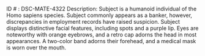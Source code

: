 ID # : DSC-MATE-4322
Description: Subject is a humanoid individual of the Homo sapiens species. Subject commonly appears as a banker, however, discrepancies in employment records have raised suspicion. Subject displays distinctive facial features, including spots and a purple lip. Eyes are noteworthy with orange eyebrows, and a retro cap adorns the head in most appearances. A two-color band adorns their forehead, and a medical mask is worn over the mouth.